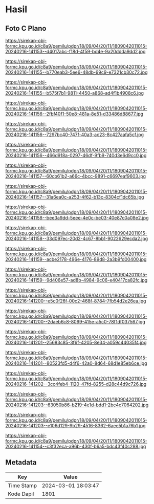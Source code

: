 # Hasil

## Foto C Plano

https://sirekap-obj-formc.kpu.go.id/c8a9/pemilu/pdpr/18/09/04/20/11/1809042011015-20240216-141153--d4017abc-f18d-4f59-bd4e-9a20ddda9dd2.jpg

https://sirekap-obj-formc.kpu.go.id/c8a9/pemilu/pdpr/18/09/04/20/11/1809042011015-20240216-141155--b770eab3-5ee6-48db-99c9-e7321cb30c72.jpg

https://sirekap-obj-formc.kpu.go.id/c8a9/pemilu/pdpr/18/09/04/20/11/1809042011015-20240216-141155--b575f7b1-9811-4450-a868-ad4f1b4908c6.jpg

https://sirekap-obj-formc.kpu.go.id/c8a9/pemilu/pdpr/18/09/04/20/11/1809042011015-20240216-141156--2fbf40f1-50e8-481a-8e51-d33486d88677.jpg

https://sirekap-obj-formc.kpu.go.id/c8a9/pemilu/pdpr/18/09/04/20/11/1809042011015-20240216-141156--7297bc40-747f-40a3-ac23-8c427aafa5cf.jpg

https://sirekap-obj-formc.kpu.go.id/c8a9/pemilu/pdpr/18/09/04/20/11/1809042011015-20240216-141156--466d918a-0297-46df-9fb9-740d3e6d9cc0.jpg

https://sirekap-obj-formc.kpu.go.id/c8a9/pemilu/pdpr/18/09/04/20/11/1809042011015-20240216-141157--60cb61b2-a66c-4bcc-9891-c6697eaf9603.jpg

https://sirekap-obj-formc.kpu.go.id/c8a9/pemilu/pdpr/18/09/04/20/11/1809042011015-20240216-141157--31a6ea0c-a253-4f62-b13c-8304cf1dc65b.jpg

https://sirekap-obj-formc.kpu.go.id/c8a9/pemilu/pdpr/18/09/04/20/11/1809042011015-20240216-141158--bee3a9dd-5eee-4e0c-be03-40e87c0a08e2.jpg

https://sirekap-obj-formc.kpu.go.id/c8a9/pemilu/pdpr/18/09/04/20/11/1809042011015-20240216-141158--33d097ec-20d2-4c67-8bb1-9022629ecda2.jpg

https://sirekap-obj-formc.kpu.go.id/c8a9/pemilu/pdpr/18/09/04/20/11/1809042011015-20240216-141159--acbe2178-496e-4176-89d8-2a3b9fd00400.jpg

https://sirekap-obj-formc.kpu.go.id/c8a9/pemilu/pdpr/18/09/04/20/11/1809042011015-20240216-141159--9d406e57-ad8b-4984-9c06-e40417ca82fc.jpg

https://sirekap-obj-formc.kpu.go.id/c8a9/pemilu/pdpr/18/09/04/20/11/1809042011015-20240216-141200--e5c0f26f-00c2-468f-8784-7fb54d2e26ea.jpg

https://sirekap-obj-formc.kpu.go.id/c8a9/pemilu/pdpr/18/09/04/20/11/1809042011015-20240216-141200--2daeb6c8-8099-415e-a5c0-78f1df037567.jpg

https://sirekap-obj-formc.kpu.go.id/c8a9/pemilu/pdpr/18/09/04/20/11/1809042011015-20240216-141201--25683c85-3f6f-4205-8e34-a059c44035f4.jpg

https://sirekap-obj-formc.kpu.go.id/c8a9/pemilu/pdpr/18/09/04/20/11/1809042011015-20240216-141201--80523fd5-d4f6-42a0-8d64-68d1e85eb6ce.jpg

https://sirekap-obj-formc.kpu.go.id/c8a9/pemilu/pdpr/18/09/04/20/11/1809042011015-20240216-141202--3cc4feb4-1120-47fd-8255-d28c44d9c726.jpg

https://sirekap-obj-formc.kpu.go.id/c8a9/pemilu/pdpr/18/09/04/20/11/1809042011015-20240216-141203--63050b86-b219-4e1d-bdd1-2bc4c7064202.jpg

https://sirekap-obj-formc.kpu.go.id/c8a9/pemilu/pdpr/18/09/04/20/11/1809042011015-20240216-141203--e106d129-9b29-4516-8362-6aee5b1a76b1.jpg

https://sirekap-obj-formc.kpu.go.id/c8a9/pemilu/pdpr/18/09/04/20/11/1809042011015-20240216-141154--c3f32eca-a96b-430f-b6a5-bdc43f40c288.jpg


## Metadata

| Key        | Value               |
| ---------- | ------------------- |
| Time Stamp | 2024-03-01 18:03:47 |
| Kode Dapil | 1801                |



